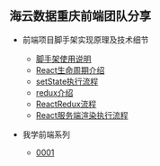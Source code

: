 ## 海云数据重庆前端团队分享

* 前端项目脚手架实现原理及技术细节

  * [脚手架使用说明](/team_share/2016_9_13/20160913/generator-hyfe.md)
  * [React生命周期介绍](20160913/React生命周期.md)
  * [setState执行流程](20160913/setState执行流程.pdf)
  * [redux介绍](20160913/redux.md)
  * [ReactRedux流程](/team_share/2016_9_13/20160913/ReactRedux流程.png)
  * [React服务端渲染执行流程](20160913/React服务端渲染执行流程.md)

* 我学前端系列

  * [0001](20160913/我学前端.md)


